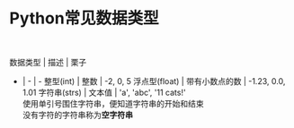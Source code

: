 # Python常见数据类型

<br>

数据类型 | 描述 | 栗子
- | - | -
整型(int) | 整数 | -2, 0, 5
浮点型(float) | 带有小数点的数 | -1.23, 0.0, 1.01
字符串(strs) | 文本值 | 'a', 'abc', '11 cats!' <br> 使用单引号围住字符串，便知道字符串的开始和结束 <br/> 没有字符的字符串称为**空字符串**
